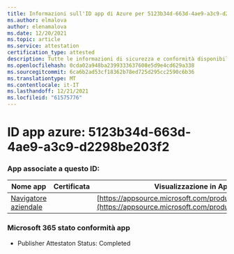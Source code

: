 ```yaml
---
title: Informazioni sull'ID app di Azure per 5123b34d-663d-4ae9-a3c9-d2298be203f2
ms.author: elmalova
author: elenamalova
ms.date: 12/20/2021
ms.topic: article
ms.service: attestation
certification_type: attested
description: Tutte le informazioni di sicurezza e conformità disponibili per 5123b34d-663d-4ae9-a3c9-d2298be203f2.
ms.openlocfilehash: 0cda02a948ba2399333637608e5d9e4cd629a338
ms.sourcegitcommit: 6ca6b2ad53cf18362b78ed725d295cc2590c6b36
ms.translationtype: MT
ms.contentlocale: it-IT
ms.lasthandoff: 12/21/2021
ms.locfileid: "61575776"
---
```

# <a name="azure-app-id-5123b34d-663d-4ae9-a3c9-d2298be203f2"></a>ID app azure: 5123b34d-663d-4ae9-a3c9-d2298be203f2


### <a name="apps-associated-with-this-id"></a>App associate a questo ID:
| **Nome app** | **Certificata** | **Visualizzazione in AppSource** |
|--------------|---------------|-----------------------|
| [Navigatore aziendale](https://docs.microsoft.com/microsoft-365-app-certification/forward/WA200003365) |  | [https://appsource.microsoft.com/product/office/WA200003365](https://appsource.microsoft.com/product/office/WA200003365) |

### <a name="microsoft-365-app-compliance-status"></a>Microsoft 365 stato conformità app
- Publisher Attestaton Status: Completed

